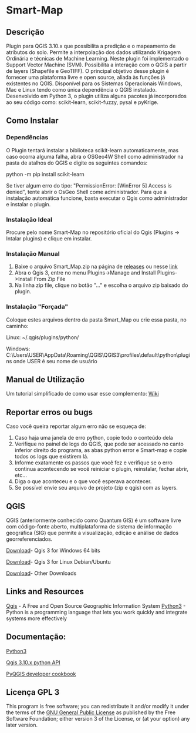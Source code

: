# Smart-Map

## Descrição

Plugin para QGIS 3.10.x que possibilita a predição e o mapeamento de atributos do solo. 
Permite a interpolação dos dados utilizando Krigagem Ordinária e técnicas de Machine Learning. Neste plugin foi implementado o Support Vector Machine (SVM). 
Possibilita a interação com o QGIS a partir de layers (Shapefile e GeoTIFF). 
O principal objetivo desse plugin é fornecer uma plataforma livre e open source, aliada às funções já existentes no QGIS. 
Disponível para os Sistemas Operacionais Windows, Mac e Linux tendo como única dependência o QGIS instalado.
Desenvolvido em Python 3, o plugin utiliza alguns pacotes já incorporados ao seu código como: scikit-learn, scikit-fuzzy, pysal e pyKrige.

## Como Instalar

### Dependências 

O Plugin tentará instalar a biblioteca scikit-learn automaticamente, mas caso ocorra alguma falha, 
abra o OSGeo4W Shell como administrador na pasta de atalhos do QGIS e digite os seguintes comandos:

python -m pip install scikit-learn

Se tiver algum erro do tipo: "PermissionError: [WinError 5] Access is denied", tente abrir o OsGeo Shell come administrador.
Para que a instalação automática funcione, basta executar o Qgis como administrador e instalar o plugin.

### Instalação Ideal

Procure pelo nome Smart-Map no repositório oficial do Qgis (Plugins -> Intalar plugins) e clique em instalar.  

### Instalação Manual

1.	Baixe o arquivo Smart_Map.zip na página de [releases](https://github.com/gustavowillam/SmartMapPlugin/releases)  ou nesse [link](https://github.com/gustavowillam/SmartMapPlugin/releases/download/v1.0/Smart_Map.zip)
2.	Abra o Qgis 3, entre no menu Plugins->Manage and Install Plugins->Install From Zip File
3.	Na linha zip file, clique no botão "..." e escolha o arquivo zip baixado do plugin.

### Instalação "Forçada"

Coloque estes arquivos dentro da pasta Smart_Map ou crie essa pasta, no caminho:

Linux: ~/.qgis/plugins/python/

Windows: C:\Users\USER\AppData\Roaming\QGIS\QGIS3\profiles\default\python\plugins
onde USER é seu nome de usuário

## Manual de Utilização 

Um tutorial simplificado de como usar esse complemento: [Wiki](https://github.com/gustavowillam/SmartMapPlugin/wiki)

## Reportar erros ou bugs

Caso você queira reportar algum erro não se esqueça de:

1.	Caso haja uma janela de erro python, copie todo o conteúdo dela
2.	Verifique no painel de logs do QGIS, que pode ser acessado no canto inferior direito do programa, as abas python error e Smart-map e copie todos os logs que existirem lá.
3.	Informe exatamente os passos que você fez e verifique se o erro continua acontecendo se você reiniciar o plugin, reinstalar, fechar abrir, etc...
4.	Diga o que aconteceu e o que você esperava acontecer.
5.	Se possível envie seu arquivo de projeto (zip e qgis) com as layers.

## QGIS

QGIS (anteriormente conhecido como Quantum GIS) é um software livre com código-fonte aberto, multiplataforma de sistema de informação geográfica (SIG) que permite a visualização, edição e análise de dados georreferenciados.

[Download](https://www.qgis.org/pt_BR/site/forusers/download.html#windows)- Qgis 3 for Windows 64 bits

[Download](https://qgis.org/en/site/forusers/alldownloads.html#debian-ubuntu)- Qgis 3 for Linux Debian/Ubuntu

[Download](https://qgis.org/en/site/forusers/download.html)- Other Downloads

## Links and Resources

[Qgis](https://www.qgis.org/) - A Free and Open Source Geographic Information System
[Python3](https://www.python.org/) - Python is a programming language that lets you work quickly and integrate systems more effectively

## Documentação:

[Python3](https://www.python.org/)

[Qgis 3.10.x python API](https://qgis.org/pyqgis/master/)

[PyQGIS developer cookbook](https://docs.qgis.org/3.10/en/docs/pyqgis_developer_cookbook/index.html)

## Licença  GPL 3

This program is free software; you can redistribute it and/or modify it under the terms of the [GNU General Public License](https://www.gnu.org/licenses/gpl-3.0.pt-br.html) as published by the Free Software Foundation; 
either version 3 of the License, or (at your option) any later version.
